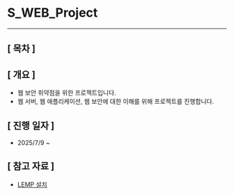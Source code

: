 # S_WEB_Project

------

## [ 목차 ]

## [ 개요 ]


* 웹 보안 취약점을 위한 프로젝트입니다.
* 웹 서버, 웹 애플리케이션, 웹 보안에 대한 이해를 위해 프로젝트를 진행합니다.

## [ 진행 일자 ] 

* 2025/7/9 ~ 

## [ 참고 자료 ]

* [LEMP 설치](https://velog.io/@mer1-97/Ubuntu%EC%97%90-Nginx-PHP-MySQL-LEMP-%EC%84%A4%EC%B9%98-%EB%B0%A9%EB%B2%95)
